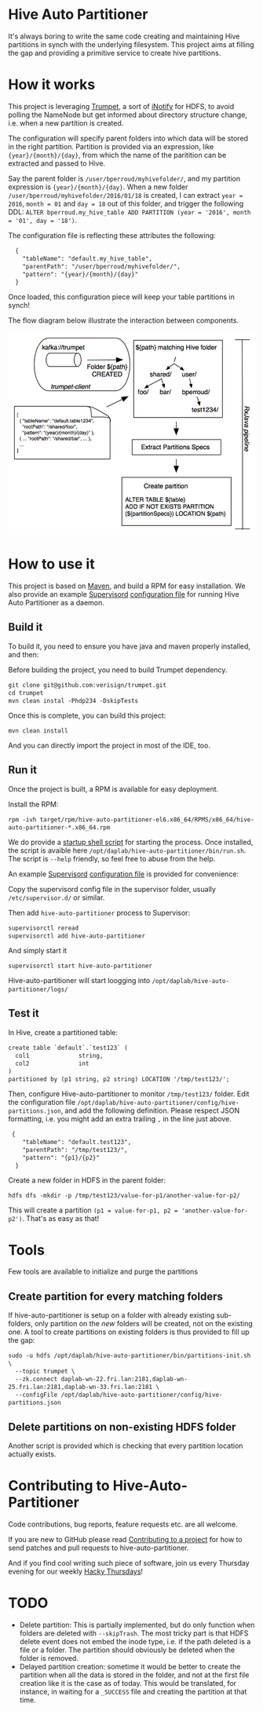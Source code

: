 Hive Auto Partitioner
====

It's always boring to write the same code creating and maintaining Hive partitions in synch with the
underlying filesystem. This project aims at filling the gap and providing a primitive service
to create hive partitions.

# How it works

This project is leveraging [Trumpet](https://github.com/verisign/trumpet), a sort of
[iNotify](https://en.wikipedia.org/wiki/Inotify) for HDFS, to avoid polling the NameNode but get informed about
directory structure change, i.e. when a new partition is created.

The configuration will specify parent folders into which data will be stored in the right partition.
Partition is provided via an expression, like `{year}/{month}/{day}`, from which the name of the paritition
can be extracted and passed to Hive.

Say the parent folder is `/user/bperroud/myhivefolder/`, and my partition expression is `{year}/{month}/{day}`.
When a new folder `/user/bperroud/myhivefolder/2016/01/18` is created, I can extract `year = 2016`, `month = 01`
and `day = 18` out of this folder, and trigger the following DDL:
`ALTER bperroud.my_hive_table ADD PARTITION (year = '2016', month = '01', day = '18')`.

The configuration file is reflecting these attributes the following:

```
  {
    "tableName": "default.my_hive_table",
    "parentPath": "/user/bperroud/myhivefolder/",
    "pattern": "{year}/{month}/{day}"
  }
```

Once loaded, this configuration piece will keep your table partitions in synch!

The flow diagram below illustrate the interaction between components.

![Hive-Auto_partitioner Flow Diagram](hive-partitioner-flow.png)

# How to use it

This project is based on [Maven](http://maven.apache.org), and build a RPM for easy installation. We also provide an
example [Supervisord](http://supervisord.org/) [configuration file](src/main/config/hive-auto-partitioner.ini)
for running Hive Auto Partitioner as a daemon.

## Build it

To build it, you need to ensure you have java and maven properly installed, and then: 

Before building the project, you need to build Trumpet dependency.

```
git clone git@github.com:verisign/trumpet.git
cd trumpet
mvn clean instal -Phdp234 -DskipTests
```

Once this is complete, you can build this project:

```
mvn clean install
```

And you can directly import the project in most of the IDE, too.


## Run it

Once the project is built, a RPM is available for easy deployment.

Install the RPM:

```
rpm -ivh target/rpm/hive-auto-partitioner-el6.x86_64/RPMS/x86_64/hive-auto-partitioner-*.x86_64.rpm
```

We do provide a [startup shell script](src/main/scritps/run.sh) for starting the process. Once installed,
the script is avaible here `/opt/daplab/hive-auto-partitioner/bin/run.sh`. The script is `--help` friendly,
so feel free to abuse from the help.

An example [Supervisord](http://supervisord.org/) [configuration file](src/main/config/hive-auto-partitioner.ini)
is provided for convenience:

Copy the supervisord config file in the supervisor folder, usually `/etc/supervisor.d/` or similar.

Then add `hive-auto-partitioner` process to Supervisor:

```
supervisorctl reread
supervisorctl add hive-auto-partitioner
```

And simply start it

```
supervisorctl start hive-auto-partitioner
```

Hive-auto-partitioner will start loogging into  `/opt/daplab/hive-auto-partitioner/logs/`


## Test it

In Hive, create a partitioned table:

```
create table `default`.`test123` (
  col1              string,
  col2              int
)
partitioned by (p1 string, p2 string) LOCATION '/tmp/test123/';
```

Then, configure Hive-auto-partitioner to monitor `/tmp/test123/` folder. Edit the configuration file
`/opt/daplab/hive-auto-partitioner/config/hive-partitions.json`, and add the following definition.
Please respect JSON formatting, i.e. you might add an extra trailing `,` in the line just above.

```
 {
    "tableName": "default.test123",
    "parentPath": "/tmp/test123/",
    "pattern": "{p1}/{p2}"
  }
```

Create a new folder in HDFS in the parent folder:

```
hdfs dfs -mkdir -p /tmp/test123/value-for-p1/another-value-for-p2/
```

This will create a partition `(p1 = value-for-p1, p2 = 'another-value-for-p2')`. That's as easy as that!

# Tools

Few tools are available to initialize and purge the partitions
 
## Create partition for every matching folders

If hive-auto-partitioner is setup on a folder with already existing sub-folders, only partition on the *new*
folders will be created, not on the existing one. A tool to create partitions on existing folders is thus
provided to fill up the gap:

```
sudo -u hdfs /opt/daplab/hive-auto-partitioner/bin/partitions-init.sh \
  --topic trumpet \
  --zk.connect daplab-wn-22.fri.lan:2181,daplab-wn-25.fri.lan:2181,daplab-wn-33.fri.lan:2181 \
  --configFile /opt/daplab/hive-auto-partitioner/config/hive-partitions.json
```

## Delete partitions on non-existing HDFS folder

Another script is provided which is checking that every partition location actually exists.



# Contributing to Hive-Auto-Partitioner <a id="Contributing"></a>

Code contributions, bug reports, feature requests etc. are all welcome.

If you are new to GitHub please read [Contributing to a project](https://help.github.com/articles/fork-a-repo) 
for how to send patches and pull requests to hive-auto-partitioner.

And if you find cool writing such piece of software, join us every Thursday evening for our weekly [Hacky Thursdays](http://daplab.ch/#hacky)!


# TODO

* Delete partition: This is partially implemented, but do only function when folders are deleted with `--skipTrash`.
  The most tricky part is that HDFS delete event does not embed the inode type, i.e. if the
  path deleted is a file or a folder. The partition should obviously be deleted when the
  folder is removed.
* Delayed partition creation: sometime it would be better to create the partition when
  all the data is stored in the folder, and not at the first file creation like
  it is the case as of today. This would be translated, for instance,
  in waiting for a `_SUCCESS` file and creating the partition at that time.
